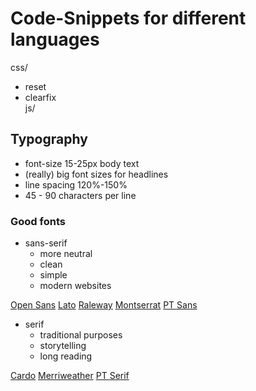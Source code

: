 # Code-Snippets for different languages

css/

* reset
* clearfix  
  js/

## Typography

* font-size 15-25px body text
* (really) big font sizes for headlines
* line spacing 120%-150%
* 45 - 90 characters per line

### Good fonts

* sans-serif
  * more neutral
  * clean
  * simple
  * modern websites

[Open Sans](https://fonts.google.com/specimen/Open+Sans)
[Lato](https://fonts.google.com/specimen/Lato)
[Raleway](https://fonts.google.com/specimen/Raleway)
[Montserrat](https://fonts.google.com/specimen/Montserrat)
[PT Sans](https://fonts.google.com/specimen/PT+Sans)

* serif
  * traditional purposes
  * storytelling
  * long reading

[Cardo](https://fonts.google.com/specimen/Cardo)
[Merriweather](https://fonts.google.com/specimen/Merriweather)
[PT Serif](https://fonts.google.com/specimen/PT+Serif)
